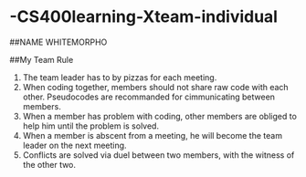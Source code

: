 # -CS400learning-Xteam-individual
##NAME
WHITEMORPHO

##My Team Rule
1. The team leader has to by pizzas for each meeting.
2. When coding together, members should not share raw code with each other. Pseudocodes are recommanded for cimmunicating between members.
3. When a member has problem with coding, other members are obliged to help him until the problem is solved.
4. When a member is abscent from a meeting, he will become the team leader on the next meeting.
5. Conflicts are solved via duel between two members, with the witness of the other two.
